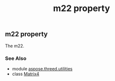 ﻿---
title: m22 property
second_title: Aspose.3D for Python via .NET API References
description: 
type: docs
weight: 260
url: /python-net/aspose.threed.utilities/matrix4/m22/
is_root: false
---

## m22 property


The m22.

### See Also
* module [aspose.threed.utilities](../../)
* class [Matrix4](/3d/python-net/aspose.threed.utilities/matrix4)
